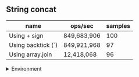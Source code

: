 ## String concat

|name|ops/sec|samples|
|-|-|-|
|Using + sign|849,683,906|100|
|Using backtick (`)|849,921,968|97|
|Using array.join|12,418,068|96|


<details>
<summary>Environment</summary>

* __Machine:__ linux x64 | 4 vCPUs | 7.6GB Mem
* __Run:__ Tue Nov 07 2023 23:41:15 GMT+0000 (Coordinated Universal Time)
</details>

<!--
{"environment":{"platform":"linux","arch":"x64","cpus":4,"totalMemory":7.6085662841796875},"benchmarks":[{"name":"Using + sign","opsSec":849683905.8463645,"samples":7},{"name":"Using backtick (`)","opsSec":849921967.9138002,"samples":6},{"name":"Using array.join","opsSec":12418068.263780288,"samples":7}]}-->
